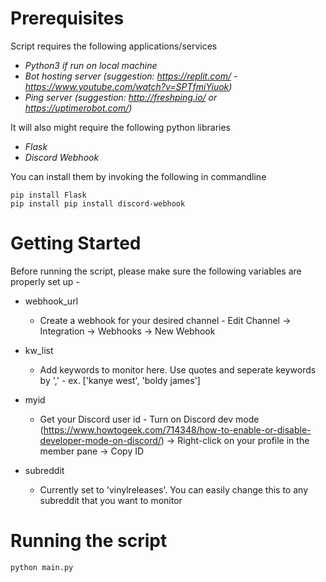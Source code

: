 # Prerequisites

Script requires the following applications/services
- *Python3 if run on local machine*
- *Bot hosting server (suggestion: https://replit.com/ - https://www.youtube.com/watch?v=SPTfmiYiuok)*
- *Ping server (suggestion: http://freshping.io/ or https://uptimerobot.com/)*

It will also might require the following python libraries
- *Flask*
- *Discord Webhook*

You can install them by invoking the following in commandline
```
pip install Flask
pip install pip install discord-webhook
```

# Getting Started

Before running the script, please make sure the following variables are properly set up -

- webhook_url
  * Create a webhook for your desired channel - Edit Channel -> Integration -> Webhooks -> New Webhook

- kw_list
  * Add keywords to monitor here. Use quotes and seperate keywords by ',' - ex. ['kanye west', 'boldy james']

- myid
  * Get your Discord user id - Turn on Discord dev mode (https://www.howtogeek.com/714348/how-to-enable-or-disable-developer-mode-on-discord/) -> Right-click on your profile in the member pane -> Copy ID

- subreddit
  * Currently set to 'vinylreleases'. You can easily change this to any subreddit that you want to monitor


# Running the script

```
python main.py
```
